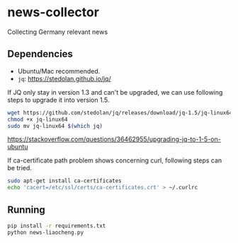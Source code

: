 # news-collector
Collecting Germany relevant news

## Dependencies
- Ubuntu/Mac recommended.
- `jq`: https://stedolan.github.io/jq/

If JQ only stay in version 1.3 and can't be upgraded, we can use following steps to upgrade it into version 1.5. 
```bash
wget https://github.com/stedolan/jq/releases/download/jq-1.5/jq-linux64
chmod +x jq-linux64
sudo mv jq-linux64 $(which jq)
```
https://stackoverflow.com/questions/36462955/upgrading-jq-to-1-5-on-ubuntu

If ca-certificate path problem shows concerning curl, following steps can be tried.
```bash
sudo apt-get install ca-certificates
echo 'cacert=/etc/ssl/certs/ca-certificates.crt' > ~/.curlrc
``` 


## Running
```bash
pip install -r requirements.txt
python news-liaocheng.py
```
